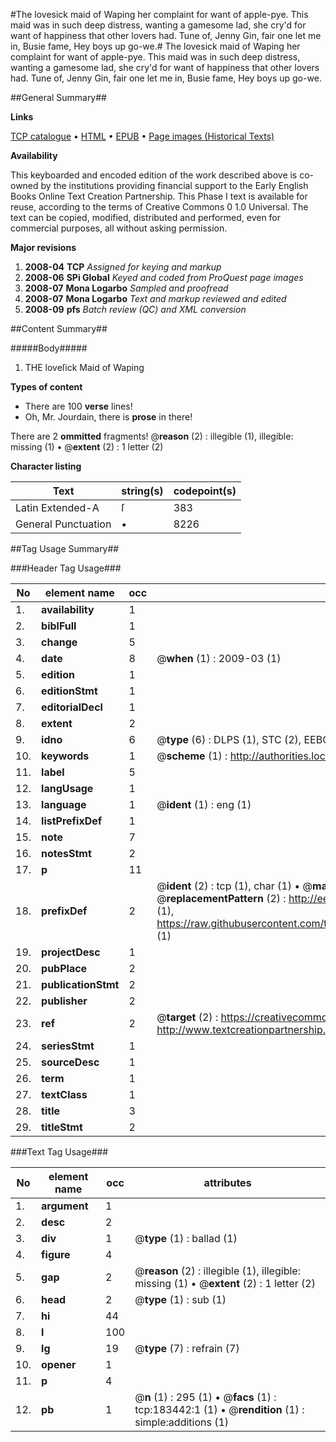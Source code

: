 #The lovesick maid of Waping her complaint for want of apple-pye. This maid was in such deep distress, wanting a gamesome lad, she cry'd for want of happiness that other lovers had. Tune of, Jenny Gin, fair one let me in, Busie fame, Hey boys up go-we.#
The lovesick maid of Waping her complaint for want of apple-pye. This maid was in such deep distress, wanting a gamesome lad, she cry'd for want of happiness that other lovers had. Tune of, Jenny Gin, fair one let me in, Busie fame, Hey boys up go-we.

##General Summary##

**Links**

[TCP catalogue](http://www.ota.ox.ac.uk/tcp/)  • 
[HTML](http://tei.it.ox.ac.uk/tcp/Texts-HTML/free/B04/B04206.html)  • 
[EPUB](http://tei.it.ox.ac.uk/tcp/Texts-EPUB/free/B04/B04206.epub) • 
[Page images (Historical Texts)](https://data.historicaltexts.jisc.ac.uk/view?pubId=eebo-99887782e&pageId=eebo-99887782e-183442-1)

**Availability**

This keyboarded and encoded edition of the
	       work described above is co-owned by the institutions
	       providing financial support to the Early English Books
	       Online Text Creation Partnership. This Phase I text is
	       available for reuse, according to the terms of Creative
	       Commons 0 1.0 Universal. The text can be copied,
	       modified, distributed and performed, even for
	       commercial purposes, all without asking permission.

**Major revisions**

1. __2008-04__ __TCP__ *Assigned for keying and markup*
1. __2008-06__ __SPi Global__ *Keyed and coded from ProQuest page images*
1. __2008-07__ __Mona Logarbo__ *Sampled and proofread*
1. __2008-07__ __Mona Logarbo__ *Text and markup reviewed and edited*
1. __2008-09__ __pfs__ *Batch review (QC) and XML conversion*

##Content Summary##

#####Body#####

1. THE loveſick Maid of Waping

**Types of content**

  * There are 100 **verse** lines!
  * Oh, Mr. Jourdain, there is **prose** in there!

There are 2 **ommitted** fragments! 
 @__reason__ (2) : illegible (1), illegible: missing (1)  •  @__extent__ (2) : 1 letter (2)

**Character listing**


|Text|string(s)|codepoint(s)|
|---|---|---|
|Latin Extended-A|ſ|383|
|General Punctuation|•|8226|

##Tag Usage Summary##

###Header Tag Usage###

|No|element name|occ|attributes|
|---|---|---|---|
|1.|__availability__|1||
|2.|__biblFull__|1||
|3.|__change__|5||
|4.|__date__|8| @__when__ (1) : 2009-03 (1)|
|5.|__edition__|1||
|6.|__editionStmt__|1||
|7.|__editorialDecl__|1||
|8.|__extent__|2||
|9.|__idno__|6| @__type__ (6) : DLPS (1), STC (2), EEBO-CITATION (1), PROQUEST (1), VID (1)|
|10.|__keywords__|1| @__scheme__ (1) : http://authorities.loc.gov/ (1)|
|11.|__label__|5||
|12.|__langUsage__|1||
|13.|__language__|1| @__ident__ (1) : eng (1)|
|14.|__listPrefixDef__|1||
|15.|__note__|7||
|16.|__notesStmt__|2||
|17.|__p__|11||
|18.|__prefixDef__|2| @__ident__ (2) : tcp (1), char (1)  •  @__matchPattern__ (2) : ([0-9\-]+):([0-9IVX]+) (1), (.+) (1)  •  @__replacementPattern__ (2) : http://eebo.chadwyck.com/downloadtiff?vid=$1&page=$2 (1), https://raw.githubusercontent.com/textcreationpartnership/Texts/master/tcpchars.xml#$1 (1)|
|19.|__projectDesc__|1||
|20.|__pubPlace__|2||
|21.|__publicationStmt__|2||
|22.|__publisher__|2||
|23.|__ref__|2| @__target__ (2) : https://creativecommons.org/publicdomain/zero/1.0/ (1), http://www.textcreationpartnership.org/docs/. (1)|
|24.|__seriesStmt__|1||
|25.|__sourceDesc__|1||
|26.|__term__|1||
|27.|__textClass__|1||
|28.|__title__|3||
|29.|__titleStmt__|2||


###Text Tag Usage###

|No|element name|occ|attributes|
|---|---|---|---|
|1.|__argument__|1||
|2.|__desc__|2||
|3.|__div__|1| @__type__ (1) : ballad (1)|
|4.|__figure__|4||
|5.|__gap__|2| @__reason__ (2) : illegible (1), illegible: missing (1)  •  @__extent__ (2) : 1 letter (2)|
|6.|__head__|2| @__type__ (1) : sub (1)|
|7.|__hi__|44||
|8.|__l__|100||
|9.|__lg__|19| @__type__ (7) : refrain (7)|
|10.|__opener__|1||
|11.|__p__|4||
|12.|__pb__|1| @__n__ (1) : 295 (1)  •  @__facs__ (1) : tcp:183442:1 (1)  •  @__rendition__ (1) : simple:additions (1)|
